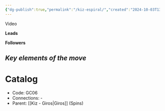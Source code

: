 ```yaml
---
{"dg-publish":true,"permalink":"/kiz-espiral/","created":"2024-10-03T13:47:50.224-04:00","updated":"2024-10-25T15:51:48.936-04:00"}
---
```



Video

**Leads**

**Followers**

*Key elements of the move*
- 

# Catalog

- Code: GC06
- Connections: -
- Parent: [[Kiz - Giros\|Giros]] (Spins)